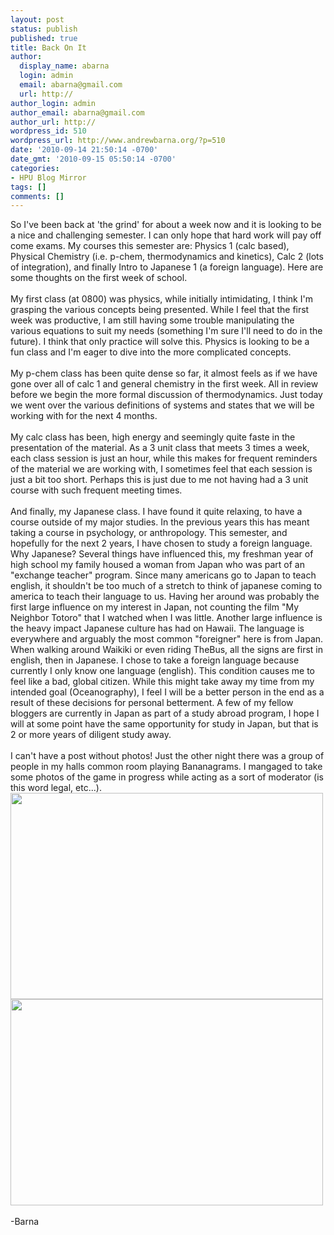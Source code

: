 ```yaml
---
layout: post
status: publish
published: true
title: Back On It
author:
  display_name: abarna
  login: admin
  email: abarna@gmail.com
  url: http://
author_login: admin
author_email: abarna@gmail.com
author_url: http://
wordpress_id: 510
wordpress_url: http://www.andrewbarna.org/?p=510
date: '2010-09-14 21:50:14 -0700'
date_gmt: '2010-09-15 05:50:14 -0700'
categories:
- HPU Blog Mirror
tags: []
comments: []
---
```

<p>So I've been back at 'the grind' for about a week now and it is looking to be a nice and challenging semester. I can only hope that hard work will pay off come exams. My courses this semester are: Physics 1 (calc based), Physical Chemistry (i.e. p-chem, thermodynamics and kinetics), Calc 2 (lots of integration), and finally Intro to Japanese 1 (a foreign language). Here are some thoughts on the first week of school.<br &#47;><br &#47;>My first class (at 0800) was physics, while initially intimidating, I think I'm grasping the various concepts being presented. While I feel that the first week was productive, I am still having some trouble manipulating the various equations to suit my needs (something I'm sure I'll need to do in the future). I think that only practice will solve this. Physics is looking to be a fun class and I'm eager to dive into the more complicated concepts.<br &#47;><br &#47;>My p-chem class has been quite dense so far, it almost feels as if we have gone over all of calc 1 and general chemistry in the first week. All in review before we begin the more formal discussion of thermodynamics. Just today we went over the various definitions of systems and states that we will be working with for the next 4 months.<br &#47;><br &#47;>My calc class has been, high energy and seemingly quite faste in the presentation of the material. As a 3 unit class that meets 3 times a week, each class session is just an hour, while this makes for frequent reminders of the material we are working with, I sometimes feel that each session is just a bit too short. Perhaps this is just due to me not having had a 3 unit course with such frequent meeting times.<br &#47;><br &#47;>And finally, my Japanese class. I have found it quite relaxing, to have a course outside of my major studies. In the previous years this has meant taking a course in psychology, or anthropology. This semester, and hopefully for the next 2 years, I have chosen to study a foreign language. Why Japanese? Several things have influenced this, my freshman year of high school my family housed a woman from Japan who was part of an "exchange teacher" program. Since many americans go to Japan to teach english, it shouldn't be too much of a stretch to think of japanese coming to america to teach their language to us. Having her around was probably the first large influence on my interest in Japan, not counting the film "My Neighbor Totoro" that I watched when I was little. Another large influence is the heavy impact Japanese culture has had on Hawaii. The language is everywhere and arguably the most common "foreigner" here is from Japan. When walking around Waikiki or even riding TheBus, all the signs are first in english, then in Japanese. I chose to take a foreign language because currently I only know one language (english). This condition causes me to feel like a bad, global citizen. While this might take away my time from my intended goal (Oceanography), I feel I will be a better person in the end as a result of these decisions for personal betterment. A few of my fellow bloggers are currently in Japan as part of a study abroad program, I hope I will at some point have the same opportunity for study in Japan, but that is 2 or more years of diligent study away.<br &#47;><br &#47;>I can't have a post without photos! Just the other night there was a group of people in my halls common room playing Bananagrams. I mangaged to take some photos of the game in progress while acting as a sort of moderator (is this word legal, etc...). <br &#47;><img src="http:&#47;&#47;www.andrewbarna.org&#47;photos&#47;gallery3&#47;var&#47;resizes&#47;2010%3A-HPU-Fall&#47;General&#47;DSC_1981.jpg?m=1284527557" height='330px' width='500px' &#47;><br &#47;><img src="http:&#47;&#47;www.andrewbarna.org&#47;photos&#47;gallery3&#47;var&#47;resizes&#47;2010%3A-HPU-Fall&#47;General&#47;DSC_1985.jpg?m=1284527558" height='330px' width='500px' &#47;><br &#47;><br &#47;>-Barna</p>
